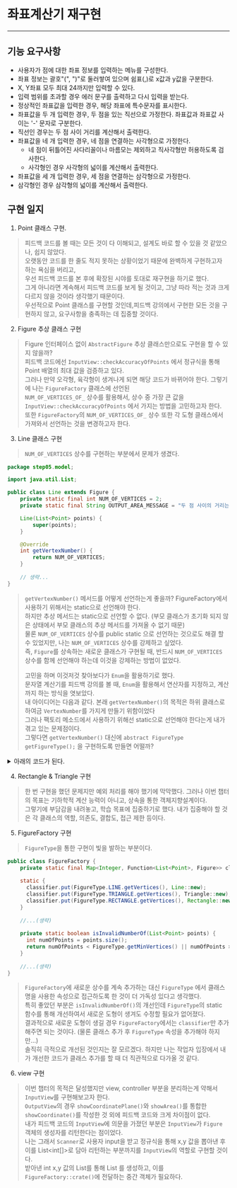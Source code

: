 # 좌표계산기 재구현

---

## 기능 요구사항
- 사용자가 점에 대한 좌표 정보를 입력하는 메뉴를 구성한다.
- 좌표 정보는 괄호"(", ")"로 둘러쌓여 있으며 쉼표(,)로 x값과 y값을 구분한다.
- X, Y좌표 모두 최대 24까지만 입력할 수 있다.
- 입력 범위를 초과할 경우 에러 문구를 출력하고 다시 입력을 받는다.
- 정상적인 좌표값을 입력한 경우, 해당 좌표에 특수문자를 표시한다.
- 좌표값을 두 개 입력한 경우, 두 점을 있는 직선으로 가정한다. 좌표값과 좌표값 사이는 '-' 문자로 구분한다.
- 직선인 경우는 두 점 사이 거리를 계산해서 출력한다.
- 좌표값을 네 개 입력한 경우, 네 점을 연결하는 사각형으로 가정한다.
    - 네 점이 뒤틀어진 사다리꼴이나 마름모는 제외하고 직사각형만 허용하도록 검사한다.
    - 사각형인 경우 사각형의 넓이를 계산해서 출력한다.
-  좌표값을 세 개 입력한 경우, 세 점을 연결하는 삼각형으로 가정한다.
  - 삼각형인 경우 삼각형의 넓이를 계산해서 출력한다.

## 구현 일지
1. Point 클래스 구현.
> 피드백 코드를 볼 때는 모든 것이 다 이해되고, 설계도 바로 할 수 있을 것 같았으나, 쉽지 않았다.<br>
> 오랫동안 코드를 한 줄도 적지 못하는 상황이었기 때문에 완벽하게 구현하고자 하는 욕심을 버리고,<br>
> 우선 피드백 코드를 본 후에 확장된 시야를 토대로 재구현을 하기로 했다.<br>
> 그게 아니라면 계속해서 피드백 코드를 보게 될 것이고, 그냥 따라 적는 것과 크게 다르지 않을 것이라 생각했기 때문이다.<br>
> 우선적으로 Point 클래스를 구현할 것인데,피드백 강의에서 구현한 모든 것을 구현하지 않고, 요구사항을 충족하는 데 집중할 것이다.

2. Figure 추상 클래스 구현
> Figure 인터페이스 없이 `AbstractFigure` 추상 클래스만으로도 구현을 할 수 있지 않을까?<br>
> 피드백 코드에선 `InputView::checkAccuracyOfPoints` 에서 정규식을 통해 Point 배열의 최대 값을 검증하고 있다.<br>
> 그러나 만약 오각형, 육각형이 생겨나게 되면 해당 코드가 바뀌어야 한다. 그렇기에 나는 `FigureFactory` 클래스에 선언된 <br>
> `NUM_OF_VERTICES_OF_` 상수를 활용해서, 상수 중 가장 큰 값을 `InputView::checkAccuracyOfPoints` 에서 가지는 방법을 고민하고자 한다. <br>
> 또한 `FigureFactory`의 `NUM_OF_VERTICES_OF_` 상수 또한 각 도형 클래스에서 가져와서 선언하는 것을 변경하고자 한다.

3. Line 클래스 구현
> `NUM_OF_VERTICES` 상수를 구현하는 부분에서 문제가 생겼다. 
```java
package step05.model;

import java.util.List;

public class Line extends Figure {
	private static final int NUM_OF_VERTICES = 2;
	private static final String OUTPUT_AREA_MESSAGE = "두 점 사이의 거리는 "; //*1

	Line(List<Point> points) {
		super(points);
	}

	@Override
	int getVertexNumber() {
		return NUM_OF_VERTICES;
	}
	
	// 생략...
}
```
> `getVertexNumber()` 메서드를 어떻게 선언하는게 좋을까? FigureFactory에서 사용하기 위해서는 static으로 선언해야 한다.<br>
> 하지만 추상 메서드는 static으로 선언할 수 없다. (부모 클래스가 초기화 되지 않은 상태에서 부모 클래스의 추상 메서드를 가져올 수 없기 때문)<br>
> 물론 `NUM_OF_VERTICES` 상수를 public static 으로 선언하는 것으로도 해결 할 수 있었지만, 나는 `NUM_OF_VERTICES` 상수를 강제하고 싶었다.<br>
> 즉, `Figure`를 상속하는 새로운 클래스가 구현될 때, 반드시 `NUM_OF_VERTICES` 상수를 함께 선언해야 하는데 이것을 강제하는 방법이 없었다.
>
> 고민을 하며 이것저것 찾아보다가 `Enum`을 활용하기로 했다. <br>
> 문자열 계산기를 피드백 강의를 볼 때, `Enum`을 활용해서 연산자를 지정하고, 계산까지 하는 방식을 엿보았다. <br>
> 내 아이디어는 다음과 같다. 본래 `getVertexNumber()`의 목적은 하위 클래스로 하여금 `VertexNumber`를 가지게 만들기 위함이었다 <br>
> 그러나 팩토리 메소드에서 사용하기 위해선 static으로 선언해야 한다는게 내가 겪고 있는 문제점이다. <br>
> 그렇다면 `getVertexNumber()` 대신에 `abstract FigureType getFigureType();` 을 구현하도록 만들면 어떨까?

<details>
<summary>아래의 코드가 된다.</summary>

```java
package step05.model;

public enum FigureType {
LINE(2)
;

private final int vertices;
FigureType(int vertices) {
this.vertices = vertices;
}

public int getVertices() {
return vertices;
}
}
```
> `Enum`을 통해 `vertices` 값을 설정해 줄 수 있다. 이렇게 되면
```java
public class FigureFactory {

	//...생략
	private static final Map<Integer, Function<List<Point>, Figure>> classifier = new HashMap<>(); // *1

	static {
		classifier.put(FigureType.LINE.getVertices(), Line::new);
	}
	//...생략
}
```
> 팩토리 메서드는 이렇게 된다. 팩토리 클래스에서 직접 상수를 넣는 것보다는 나아보인다.
```java
public class Line extends Figure {

  //...생략
	@Override
	FigureType getFigureType() {
		return FigureType.LINE;
	}

  //...생략
}
```
> 또한 `Figure`를 상속하는 하위 클래스에서는 `getFigureType()`를 반드시 구현하도록 만들어 신규 클래스가 생겼을 때 FigureType 내에 함께 선언해줘야 함을 암시할 수 있다. <br>
> 물론 단순한 아이디어일 뿐 그렇게 나아졌다고 볼 수는 없다. 결과적으로 `getFigureType()` 메서드의 활용도가 떨어진다면 메모리 낭비일 수도 있으니 말이다. <br>
</details>

4. Rectangle & Triangle 구현

> 한 번 구현을 했던 문제지만 예외 처리를 해야 했기에 막막했다. 그러나 이번 챕터의 목표는 기하학적 계산 능력이 아니고, 상속을 통한 객체지향설계이다. <br>
> 그렇기에 부담감을 내려놓고, 학습 목표에 집중하기로 했다. 내가 집중해야 할 것은 각 클래스의 역할, 의존도, 결합도, 접근 제한 등이다.

5. FigureFactory 구현
> `FigureType`을 통한 구현이 빛을 발하는 부분이다.
```java
public class FigureFactory {
    private static final Map<Integer, Function<List<Point>, Figure>> classifier = new HashMap<>();
  
    static {
      classifier.put(FigureType.LINE.getVertices(), Line::new);
      classifier.put(FigureType.TRIANGLE.getVertices(), Triangle::new);
      classifier.put(FigureType.RECTANGLE.getVertices(), Rectangle::new);
    }
  
    //...(생략)
  
    private static boolean isInvalidNumberOf(List<Point> points) {
      int numOfPoints = points.size();
      return numOfPoints < FigureType.getMinVertices() || numOfPoints > FigureType.getMaxVertices();
    }
  
    //...(생략)
}

```
> `FigureFactory`에 새로운 상수를 계속 추가하는 대신 `FigureType` 에서 클래스명을 사용한 속성으로 접근하도록 한 것이 더 가독성 있다고 생각했다. <br>
> 특히 좋았던 부분은 `isInvalidNumberOf()`의 개선인데 `FigureType`의 static 함수를 통해 개선하여서 새로운 도형이 생겨도 수정할 필요가 없어졌다. <br>
> 결과적으로 새로운 도형이 생길 경우 `FigureFactory`에서는 `classifier`만 추가해주면 되는 것이다. (물론 클래스 추가 후 `FigureType` 속성을 추가해야 하지만...) <br>
> 솔직히 극적으로 개선된 것인지는 잘 모르겠다. 하지만 나는 작업자 입장에서 내가 개선한 코드가 클래스 추가를 할 때 더 직관적으로 다가올 것 같다.
 
6. view 구현
> 이번 챕터의 목적은 달성했지만 view, controller 부분을 분리하는게 약해서 `InputView`를 구현해보고자 한다. <br> 
> `OutputView`의 경우 `showCoordinatePlane()`와 `showArea()`를 통합한 `showCoordinate()`를 작성한 것 외에 피드백 코드와 크게 차이점이 없다. <br>
> 내가 피드백 코드의 `InputView`에 의문을 가졌던 부분은 `InputView`가 `Figure` 객체의 생성자를 리턴한다는 점이었다. <br>
> 나는 그래서 `Scanner`로 사용자 input을 받고 정규식을 통해 x,y 값을 뽑아낸 후 이를 List<int[]>로 담아 리턴하는 부분까지를 `InputView`의 역할로 구현할 것이다. <br>
> 받아낸 int x,y 값의 List를 통해 List<Point> 를 생성하고, 이를 `FigureFactory::crate()`에 전달하는 중간 객체가 필요하다.